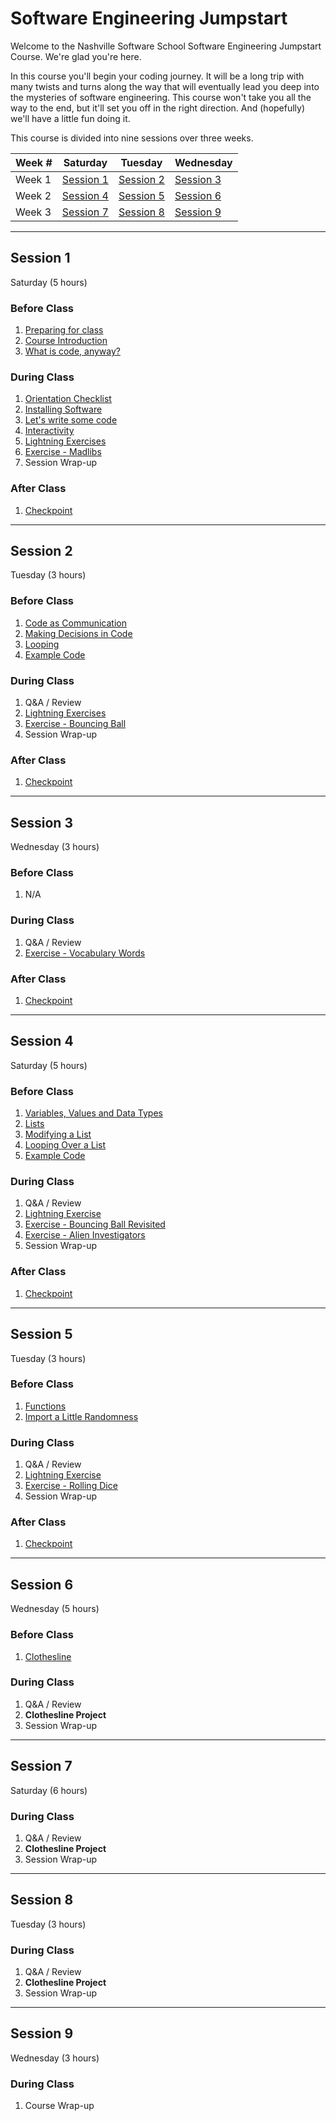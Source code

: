 # Software Engineering Jumpstart

Welcome to the Nashville Software School Software Engineering Jumpstart Course. We're glad you're here.

In this course you'll begin your coding journey. It will be a long trip with many twists and turns along the way that will eventually lead you deep into the mysteries of software engineering. This course won't take you all the way to the end, but it'll set you off in the right direction. And (hopefully) we'll have a little fun doing it.

This course is divided into nine sessions over three weeks.

| Week # | Saturday                | Tuesday                 | Wednesday               |
| ------ | ----------------------- | ----------------------- | ----------------------- |
| Week 1 | [Session 1](#session-1) | [Session 2](#session-2) | [Session 3](#session-3) |
| Week 2 | [Session 4](#session-4) | [Session 5](#session-5) | [Session 6](#session-6) |
| Week 3 | [Session 7](#session-7) | [Session 8](#session-8) | [Session 9](#session-9) |

---

## Session 1

Saturday (5 hours)

### Before Class

1. [Preparing for class](https://se.nashss.com/jumpstart/sessions/session1/prework/prep_for_first_class/)
1. [Course Introduction](https://se.nashss.com/jumpstart/sessions/session1/prework/course_intro/)
1. [What is code, anyway?](https://se.nashss.com/jumpstart/sessions/session1/prework/what_is_code/)

### During Class

1. [Orientation Checklist](./sessions/session1/classroom/orientation.md)
1. [Installing Software](./sessions/session1/classroom/installations.md)
1. [Let's write some code](./sessions/session1/classroom/hello_world.md)
1. [Interactivity](./sessions/session1/classroom/interactivity.md)
1. [Lightning Exercises](./sessions/session1/classroom/lightning_exercises.md)
1. [Exercise - Madlibs](./sessions/session1/classroom/exercise_madlibs.md)
1. Session Wrap-up

### After Class

1. [Checkpoint](./sessions/session1/wrapup/checkpoint.md)

---

## Session 2

Tuesday (3 hours)

### Before Class

1. [Code as Communication](./sessions/session2/prework/code_as_communication.md)
1. [Making Decisions in Code](./sessions/session2/prework/if_statements.md)
1. [Looping](./sessions/session2/prework/while_loop.md)
1. [Example Code](./sessions/session2/prework/example.md)

### During Class

1. Q&A / Review
1. [Lightning Exercises](./sessions/session2/classroom/lightning_exercises.md)
1. [Exercise - Bouncing Ball](./sessions/session2/classroom/exercise_ball.md)
1. Session Wrap-up

### After Class

1. [Checkpoint](./sessions/session2/wrapup/checkpoint.md)

---

## Session 3

Wednesday (3 hours)

### Before Class

1. N/A

### During Class

1. Q&A / Review
1. [Exercise - Vocabulary Words](./sessions/session3/classroom/exercise_vocabulary.md)

### After Class

1. [Checkpoint](./sessions/session3/wrapup/checkpoint.md)

---

## Session 4

Saturday (5 hours)

### Before Class

1. [Variables, Values and Data Types](./sessions/session4/prework/data_types.md)
1. [Lists](./sessions/session4/prework/lists.md)
1. [Modifying a List](./sessions/session4/prework/advanced_lists.md)
1. [Looping Over a List](./sessions/session4/prework/for_loop.md)
1. [Example Code](./sessions/session4/prework/example.md)

### During Class

1. Q&A / Review
1. [Lightning Exercise](./sessions/session4/classroom/lightning_exercises.md)
1. [Exercise - Bouncing Ball Revisited](./sessions/session4/classroom/exercise_ball_revisited.md)
1. [Exercise - Alien Investigators](./sessions/session4/classroom/exercise_alien_investigators.md)
1. Session Wrap-up

### After Class

1. [Checkpoint](./sessions/session4/wrapup/checkpoint.md)

---

## Session 5

Tuesday (3 hours)

### Before Class

1. [Functions](./sessions/session5/prework/functions.md)
1. [Import a Little Randomness](./sessions/session5/prework/import_random.md)

### During Class

1. Q&A / Review
1. [Lightning Exercise](./sessions/session5/classroom/lightning_exercises.md)
1. [Exercise - Rolling Dice](./sessions/session5/classroom/exercise_dice.md)
1. Session Wrap-up

### After Class

1. [Checkpoint](./sessions/session5/wrapup/checkpoint.md)

---

## Session 6

Wednesday (5 hours)

### Before Class

1. [Clothesline](./projects/clothesline/clothesline.md)

### During Class

1. Q&A / Review
1. **Clothesline Project**
1. Session Wrap-up

---

## Session 7

Saturday (6 hours)

### During Class

1. Q&A / Review
1. **Clothesline Project**
1. Session Wrap-up

---

## Session 8

Tuesday (3 hours)

### During Class

1. Q&A / Review
1. **Clothesline Project**
1. Session Wrap-up

---

## Session 9

Wednesday (3 hours)

### During Class

1. Course Wrap-up
